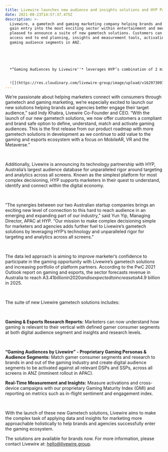 ```yaml
---
title: Livewire launches new audience and insights solutions and HYP Partnership
date: 2021-08-23T14:57:37.475Z
description: >-
  Livewire, a gametech and gaming marketing company helping brands and marketers
  gain entry into the most exciting sector within entertainment and media, is
  pleased to announce a suite of new gametech solutions. Customers can now
  access end to end planning, insights and measurement tools, activating unique
  gaming audience segments in ANZ.


   


  *“Gaming Audiences by Livewire''* leverages HYP’s combination of 2 million pre-set variables and advanced machine learning, giving Livewire customers access to (including but not limited) location, behavior, age, gender, income, retail expenditure and household type gaming and esports audience insights. From planning to targeting to measurement and analysis, these new capabilities help marketers and agencies better understand gaming and esports audience personas with 100% cookie free, privacy compliant and opt-in devices-only data.


  ![](https://res.cloudinary.com/livewire-group/image/upload/v1629730973/Data_jsadci.jpg)
---
```

We’re passionate about helping marketers connect with consumers through gametech and gaming marketing, we’re especially excited to launch our new solutions helping brands and agencies better engage their target audience,” said Indy Khabra, Livewire Co-Founder and CEO. “With the launch of our new gametech solutions, we now offer customers a compliant and brand safe option to define, understand, match and activate gaming audiences. This is the first release from our product roadmap with more gametech solutions in development as we continue to add value to the gaming and esports ecosystem with a focus on MobileAR, VR and the Metaverse.”

 

Additionally, Livewire is announcing its technology partnership with HYP, Australia’s largest audience database for unparalleled rigor around targeting and analytics across all screens. Known as the simplest platform for most complex decisioning, HYP supports marketers in their quest to understand, identify and connect within the digital economy. 

 

“The synergies between our two Australian startup companies brings an exciting new level of connection to this hard to reach audience in an emerging and expanding part of our industry,” said Yun Yip, Managing Director, APAC at HYP. “Our mission to make complex decisioning simple for marketers and agencies adds further fuel to Livewire’s gametech solutions by leveraging HYP’s technology and unparalleled rigor for targeting and analytics across all screens.”

 

The data led approach is aiming to improve marketer’s confidence to participate in the gaming opportunity with Livewire’s gametech solutions and increasing portfolio of platform partners. According to the PwC 2021 Outlook report on gaming and esports, the sector forecasts revenue in Australia to reach A$3.41 billion in 2020 and is expected to increase to A$4.9 billion in 2025.

 

The suite of new Livewire gametech solutions includes:

 

**Gaming & Esports Research Reports:** Marketers can now understand how gaming is relevant to their vertical with defined gamer consumer segments at both digital audience segment and insights and research levels.

 

**“Gaming Audiences by Livewire” - Proprietary Gaming Personas & Audience Segments:** Match gamer consumer segments and research to brands in and out of the gaming industry and create digital audience segments to be activated against all relevant DSPs and SSPs, across all screens in ANZ (imminent rollout in APAC).



**Real-Time Measurement and Insights:** Measure activations and cross-device campaigns with our proprietary Gaming Maturity Index (GMI) and reporting on metrics such as in-flight sentiment and engagement index.

 

With the launch of these new Gametech solutions, Livewire aims to make the complex task of applying data and insights for marketing more approachable holistically to help brands and agencies successfully enter the gaming ecosystem.



The solutions are available for brands now. For more information, please contact Livewire at: hello@livewire.group.